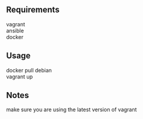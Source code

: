 ## Requirements
vagrant  
ansible  
docker  

## Usage
docker pull debian  
vagrant up  

## Notes
make sure you are using the latest version of vagrant